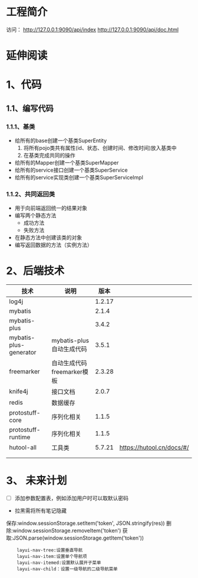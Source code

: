 # 工程简介
访问：
  http://127.0.0.1:9090/api/index
  http://127.0.0.1:9090/api/doc.html
# 延伸阅读

# 1、代码
## 1.1、编写代码
### 1.1.1、基类
- 给所有的base创建一个基类SuperEntity
  1. 将所有pojo类共有属性(id、状态、创建时间、修改时间)放入基类中
  2. 在基类完成共同的操作
- 给所有的Mapper创建一个基类SuperMapper
- 给所有的service接口创建一个基类SuperService
- 给所有的service实现类创建一个基类SuperServiceImpl

### 1.1.2、共同返回类
- 用于向前端返回统一的结果对象
- 编写两个静态方法
  - 成功方法
  - 失败方法
- 在静态方法中创建该类的对象
- 编写返回数据的方法（实例方法）


# 2、后端技术
|   技术   |   说明   |   版本   |      |
| ---- | ---- | ---- | ---- |
|   log4j   |      |   1.2.17   |      |
|   mybatis   |      |   2.1.4   |      |
|   mybatis-plus   |      |   3.4.2   |      |
|   mybatis-plus-generator   |   mybatis-plus自动生成代码   |   3.5.1   |      |
|   freemarker   |   自动生成代码freemarker模板   |   2.3.28   |      |
|   knife4j   |   接口文档   |   2.0.7   |      |
|   redis   |   数据缓存   |      |      |
|   protostuff-core   |   序列化相关   |   1.1.5   |      |
|   protostuff-runtime   |   序列化相关   |   1.1.5   |      |
|   hutool-all   |   工具类   |   5.7.21   |   https://hutool.cn/docs/#/   |
|      |      |      |      |
|      |      |      |      |

# 3、 未来计划
- [ ] 添加参数配置表，例如添加用户时可以取默认密码
- 拉黑需将所有笔记隐藏



保存:window.sessionStorage.setItem('token', JSON.stringify(res))
删除:window.sessionStorage.removeItem('token')
获取:JSON.parse(window.sessionStorage.getItem('token'))

        layui-nav-tree:设置垂直导航
        layui-nav-item:设置单个导航项
        layui-nav-itemed:设置默认展开子菜单
        layui-nav-child：设置一级导航的二级导航菜单

